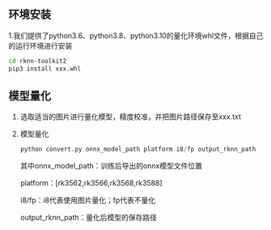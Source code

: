 ## 环境安装
1.我们提供了python3.6、python3.8、python3.10的量化环境whl文件，根据自己的运行环境进行安装

```bash
cd rknn-toolkit2
pip3 install xxx.whl
```

## 模型量化
1. 选取适当的图片进行量化模型，精度校准，并把图片路径保存至xxx.txt

1. 模型量化

    ```python
    python convert.py onnx_model_path platform i8/fp output_rknn_path
    ```
    
    其中onnx_model_path：训练后导出的onnx模型文件位置
    
    platform：[rk3562,rk3566,rk3568,rk3588]
    
    i8/fp：i8代表使用图片量化；fp代表不量化
    
    output_rknn_path：量化后模型的保存路径
